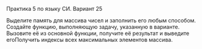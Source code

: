 Практика 5 по языку СИ. Вариант 25

Выделите память для массива чисел и заполнить его любым способом. Создайте
функцию, выполняющую задачу, указанную в варианте. Вызовите её из основной
функции, получите её результат и выведите егоПолучить индексы всех максимальных элементов массива.

